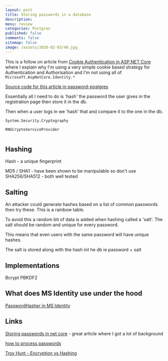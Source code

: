 ```yaml
---
layout: post
title: Storing passwords in a database 
description: 
menu: review
categories: Postgres 
published: false 
comments: false     
sitemap: false
image: /assets/2020-02-03/40.jpg
---
```


<!-- [![alt text](/assets/2020-10-12/db.jpg "Db from Caspar Camille Rubin on Unsplash")](https://unsplash.com/@casparrubin) -->

This is a follow on article from [Cookie Authentication in ASP.NET Core](/2020/08/27/cookie-authentication-in-asp.net-core-3.1) where I explain why I'm using a very simple cookie based strategy for Authentication and Authorisation and I'm not using all of `Microsoft.AspNetCore.Identity.*`

[Source code for this article in password-postgres](https://github.com/djhmateer/password-postgres)

Essentially all I need to do is 'hash' the password the user gives in the registration page then store it in the db.

Then when a user logs in we 'hash' that and compare it to the one in the db.

`System.Security.Cryptography`

`RNGCryptoServiceProvider`


```cs

```

## Hashing

Hash - a unique fingerprint

MD5 / SHA1 - have been shown to be manipulable so don't use
SHA256/SHA512 - both well tested

## Salting

An attacker could generate hashes based on a list of common passwords then try these. This is a rainbow table.

To avoid this a random bit of data is added when hashing called a 'salt'. The salt should be random and unique for every password.

This means that even users with the same password will have unique hashes.

The salt is stored along with the hash int he db ie password + salt

## Implementations

Bcrypt
PBKDF2



## What does MS Identity use under the hood

[PasswordHasher in MS Identity](https://github.com/dotnet/aspnetcore/blob/bfec2c14be1e65f7dd361a43950d4c848ad0cd35/src/Identity/Extensions.Core/src/PasswordHasher.cs)

## Links

[Storing passwords in net core](https://medium.com/dealeron-dev/storing-passwords-in-net-core-3de29a3da4d2) - great article where I got a lot of background

[how to process passwords](https://dev.to/nathilia_pierce/how-to-process-passwords-as-a-software-developer-3dkh)

[Troy Hunt - Encryption vs Hashing](https://www.troyhunt.com/we-didnt-encrypt-your-password-we-hashed-it-heres-what-that-means/)
